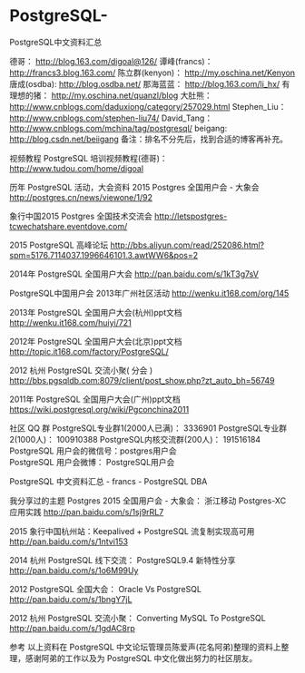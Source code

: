 # PostgreSQL-
PostgreSQL中文资料汇总


德哥：      http://blog.163.com/digoal@126/
谭峰(francs)：    http://francs3.blog.163.com/
陈立群(kenyon)：   http://my.oschina.net/Kenyon
唐成(osdba):    http://blog.osdba.net/
那海蓝蓝：      http://blog.163.com/li_hx/
有理想的猪：    http://my.oschina.net/quanzl/blog
大肚熊：        http://www.cnblogs.com/daduxiong/category/257029.html
Stephen_Liu：   http://www.cnblogs.com/stephen-liu74/
David_Tang：    http://www.cnblogs.com/mchina/tag/postgresql/
beigang:          http://blog.csdn.net/beiigang
备注：排名不分先后，找到合适的博客再补充。

视频教程
PostgreSQL 培训视频教程(德哥)： http://www.tudou.com/home/digoal

历年 PostgreSQL 活动，大会资料
2015 Postgres 全国用户会 - 大象会
http://postgres.cn/news/viewone/1/92

象行中国2015 Postgres 全国技术交流会
http://letspostgres-tcwechatshare.eventdove.com/

2015 PostgreSQL 高峰论坛
http://bbs.aliyun.com/read/252086.html?spm=5176.7114037.1996646101.3.awtWW6&pos=2

2014年 PostgreSQL 全国用户大会
http://pan.baidu.com/s/1kT3g7sV

PostgreSQL中国用户会 2013年广州社区活动
http://wenku.it168.com/org/145

2013年 PostgreSQL 全国用户大会(杭州)ppt文档
http://wenku.it168.com/huiyi/721

2012年 PostgreSQL 全国用户大会(北京)ppt文档
http://topic.it168.com/factory/PostgreSQL/

2012 杭州 PostgreSQL 交流小聚( 分会 )
http://bbs.pgsqldb.com:8079/client/post_show.php?zt_auto_bh=56749

2011年 PostgreSQL 全国用户大会(广州)ppt文档
https://wiki.postgresql.org/wiki/Pgconchina2011


社区 QQ 群
PostgreSQL专业群1(2000人已满)：    3336901 
PostgreSQL专业群2(1000人)：    100910388
PostgreSQL内核交流群(200人)： 191516184
PostgreSQL 用户会的微信号：postgres用户会         
PostgreSQL 用户会微博：  PostgreSQL用户会

PostgreSQL 中文资料汇总 - francs - PostgreSQL DBA
 

我分享过的主题
Postgres 2015 全国用户会 - 大象会：  浙江移动 Postgres-XC 应用实践
http://pan.baidu.com/s/1sj9rRL7

 2015 象行中国杭州站：Keepalived + PostgreSQL 流复制实现高可用
http://pan.baidu.com/s/1ntvi153

2014 杭州 PostgreSQL 线下交流：  PostgreSQL9.4 新特性分享 
http://pan.baidu.com/s/1o6M99Uy

2012 PostgreSQL 全国大会：  Oracle Vs PostgreSQL
http://pan.baidu.com/s/1bngY7jL

2012 杭州 PostgreSQL 交流小聚：  Converting MySQL To PostgreSQL
http://pan.baidu.com/s/1gdAC8rp

参考
     以上资料在 PostgreSQL 中文论坛管理员陈爱声(花名阿弟)整理的资料上整理，感谢阿弟的工作以及为 PostgreSQL 中文化做出努力的社区朋友。
